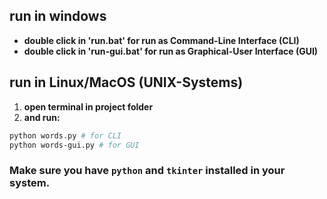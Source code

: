 ## run in windows

- **double click in 'run.bat' for run as Command-Line Interface (CLI)** 
- **double click in 'run-gui.bat' for run as Graphical-User Interface (GUI)**


## run in Linux/MacOS (UNIX-Systems)

1. **open terminal in project folder**
2. **and run:**

```bash
python words.py # for CLI
python words-gui.py # for GUI
```

### Make sure you have `python` and `tkinter` installed in your system.
